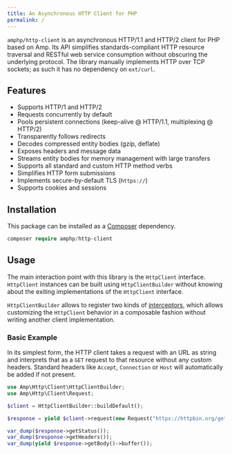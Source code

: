 ```yaml
---
title: An Asynchronous HTTP Client for PHP
permalink: /
---
```

`amphp/http-client` is an asynchronous HTTP/1.1 and HTTP/2 client for PHP based on Amp. Its API simplifies standards-compliant HTTP resource traversal and RESTful web service consumption without obscuring the underlying protocol. The library manually implements HTTP over TCP sockets; as such it has no dependency on `ext/curl`.

## Features

 - Supports HTTP/1 and HTTP/2
 - Requests concurrently by default
 - Pools persistent connections (keep-alive @ HTTP/1.1, multiplexing @ HTTP/2)
 - Transparently follows redirects
 - Decodes compressed entity bodies (gzip, deflate)
 - Exposes headers and message data
 - Streams entity bodies for memory management with large transfers
 - Supports all standard and custom HTTP method verbs
 - Simplifies HTTP form submissions
 - Implements secure-by-default TLS (`https://`)
 - Supports cookies and sessions

## Installation

This package can be installed as a [Composer](https://getcomposer.org/) dependency.

```php
composer require amphp/http-client
```

## Usage

The main interaction point with this library is the `HttpClient` interface.
`HttpClient` instances can be built using `HttpClientBuilder` without knowing about the exiting implementations of the `HttpClient` interface.

`HttpClientBuilder` allows to register two kinds of [interceptors](./interceptors.md), which allows customizing the `HttpClient` behavior in a composable fashion without writing another client implementation.

### Basic Example

In its simplest form, the HTTP client takes a request with an URL as string and interprets that as a `GET` request to that resource without any custom headers. Standard headers like `Accept`, `Connection` or `Host` will automatically be added if not present.

```php
use Amp\Http\Client\HttpClientBuilder;
use Amp\Http\Client\Request;

$client = HttpClientBuilder::buildDefault();

$response = yield $client->request(new Request("https://httpbin.org/get"));

var_dump($response->getStatus());
var_dump($response->getHeaders());
var_dump(yield $response->getBody()->buffer());
```
